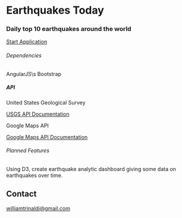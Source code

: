 # Earthquakes Today
### Daily top 10 earthquakes around the world

[Start Application](https://wtrinaldi.github.io/earthquakeAppAngularJS/)

###### Dependencies
AngularJS\s
Bootstrap

##### API
United States Geological Survey

[USGS API Documentation](https://earthquake.usgs.gov/fdsnws/event/1/)

Google Maps API

[Google Maps API Documentation](https://developers.google.com/maps/documentation/javascript/tutorial)

###### Planned Features
Using D3, create earthquake analytic dashboard giving some data on earthquakes over time.

## Contact

williamtrinaldi@gmail.com
 
